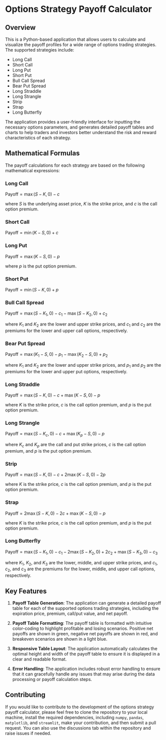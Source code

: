 # Options Strategy Payoff Calculator

## Overview

This is a Python-based application that allows users to calculate and visualize the payoff profiles for a wide range of options trading strategies. The supported strategies include:

- Long Call
- Short Call
- Long Put
- Short Put
- Bull Call Spread
- Bear Put Spread
- Long Straddle
- Long Strangle
- Strip
- Strap
- Long Butterfly

The application provides a user-friendly interface for inputting the necessary options parameters, and generates detailed payoff tables and charts to help traders and investors better understand the risk and reward characteristics of each strategy.

## Mathematical Formulas

The payoff calculations for each strategy are based on the following mathematical expressions:

### Long Call
$\text{Payoff} = \max(S - K, 0) - c$

where $S$ is the underlying asset price, $K$ is the strike price, and $c$ is the call option premium.

### Short Call
$\text{Payoff} = \min(K - S, 0) + c$

### Long Put
$\text{Payoff} = \max(K - S, 0) - p$

where $p$ is the put option premium.

### Short Put
$\text{Payoff} = \min(S - K, 0) + p$

### Bull Call Spread
$\text{Payoff} = \max(S - K_1, 0) - c_1 - \max(S - K_2, 0) + c_2$

where $K_1$ and $K_2$ are the lower and upper strike prices, and $c_1$ and $c_2$ are the premiums for the lower and upper call options, respectively.

### Bear Put Spread
$\text{Payoff} = \max(K_1 - S, 0) - p_1 - \max(K_2 - S, 0) + p_2$

where $K_1$ and $K_2$ are the lower and upper strike prices, and $p_1$ and $p_2$ are the premiums for the lower and upper put options, respectively.

### Long Straddle
$\text{Payoff} = \max(S - K, 0) - c + \max(K - S, 0) - p$

where $K$ is the strike price, $c$ is the call option premium, and $p$ is the put option premium.

### Long Strangle
$\text{Payoff} = \max(S - K_c, 0) - c + \max(K_p - S, 0) - p$

where $K_c$ and $K_p$ are the call and put strike prices, $c$ is the call option premium, and $p$ is the put option premium.

### Strip
$\text{Payoff} = \max(S - K, 0) - c + 2 \max(K - S, 0) - 2p$

where $K$ is the strike price, $c$ is the call option premium, and $p$ is the put option premium.

### Strap
$\text{Payoff} = 2 \max(S - K, 0) - 2c + \max(K - S, 0) - p$

where $K$ is the strike price, $c$ is the call option premium, and $p$ is the put option premium.

### Long Butterfly
$\text{Payoff} = \max(S - K_1, 0) - c_1 - 2 \max(S - K_2, 0) + 2c_2 + \max(S - K_3, 0) - c_3$

where $K_1$, $K_2$, and $K_3$ are the lower, middle, and upper strike prices, and $c_1$, $c_2$, and $c_3$ are the premiums for the lower, middle, and upper call options, respectively.

## Key Features

1. **Payoff Table Generation**: The application can generate a detailed payoff table for each of the supported options trading strategies, including the expiration price, premium, call/put value, and net payoff.

2. **Payoff Table Formatting**: The payoff table is formatted with intuitive color-coding to highlight profitable and losing scenarios. Positive net payoffs are shown in green, negative net payoffs are shown in red, and breakeven scenarios are shown in a light blue.

3. **Responsive Table Layout**: The application automatically calculates the optimal height and width of the payoff table to ensure it is displayed in a clear and readable format.

4. **Error Handling**: The application includes robust error handling to ensure that it can gracefully handle any issues that may arise during the data processing or payoff calculation steps.

## Contributing

If you would like to contribute to the development of the options strategy payoff calculator, please feel free to clone the repository to your local machine, install the required dependencies, including `numpy`, `pandas`, `matplotlib`, and `streamlit`, make your contribution, and then submit a pull request. You can also use the discussions tab within the repository and raise issues if needed.